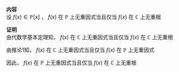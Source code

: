 **内容**  
设 $f(x)\in\mathbb{P}[x]$ ， $f(x)$ 在 $\mathbb{P}$ 上无重因式当且仅当 $f(x)$ 在 $\mathbb{C}$ 上无重根  
  
**证明**  
由代数学基本定理知， $f(x)$ 在 $\mathbb{C}$ 上无重因式当且仅当 $f(x)$ 在 $\mathbb{C}$ 上无重根  
  
由推论1知， $f(x)$ 在 $\mathbb{C}$ 上无重因式当且仅当 $f(x)$ 在 $\mathbb{P}$ 上无重因式  
  
因此， $f(x)$ 在 $\mathbb{P}$ 上无重因式当且仅当 $f(x)$ 在 $\mathbb{C}$ 上无重根  
